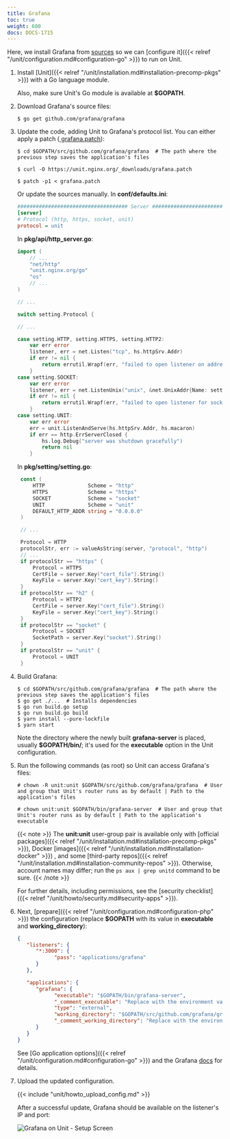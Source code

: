 ```yaml
---
title: Grafana
toc: true
weight: 600
docs: DOCS-1715
---
```


Here, we install Grafana from [sources](https://github.com/grafana/grafana/blob/main/contribute/developer-guide.md)
so we can
[configure it]({{< relref "/unit/configuration.md#configuration-go" >}})
to run on Unit.

1. Install [Unit]({{< relref "/unit/installation.md#installation-precomp-pkgs" >}}) with a Go language module.

   Also, make sure Unit's Go module is available at **\$GOPATH**.

2. Download Grafana's source files:

   ```console
   $ go get github.com/grafana/grafana
   ```

3. Update the code, adding Unit to Grafana's protocol list. You can either
   apply a patch ([<i class="fa-solid fa-download" style="margin-right: 0.2;"></i> grafana.patch](/unit/downloads/grafana.patch)):

   ```console
   $ cd $GOPATH/src/github.com/grafana/grafana  # The path where the previous step saves the application's files
   ```

   ```console
   $ curl -O https://unit.nginx.org/_downloads/grafana.patch
   ```

   ```console
   $ patch -p1 < grafana.patch
   ```

   Or update the sources manually. In **conf/defaults.ini**:

   ```ini
   #################################### Server ##############################
   [server]
   # Protocol (http, https, socket, unit)
   protocol = unit
   ```

   In **pkg/api/http_server.go**:

   ```go
   import (
       // ...
       "net/http"
       "unit.nginx.org/go"
       "os"
       // ...
   )

   // ...

   switch setting.Protocol {

   // ...

   case setting.HTTP, setting.HTTPS, setting.HTTP2:
       var err error
       listener, err = net.Listen("tcp", hs.httpSrv.Addr)
       if err != nil {
           return errutil.Wrapf(err, "failed to open listener on address %s", hs.httpSrv.Addr)
       }
   case setting.SOCKET:
       var err error
       listener, err = net.ListenUnix("unix", &net.UnixAddr{Name: setting.SocketPath, Net: "unix"})
       if err != nil {
           return errutil.Wrapf(err, "failed to open listener for socket %s", setting.SocketPath)
       }
   case setting.UNIT:
       var err error
       err = unit.ListenAndServe(hs.httpSrv.Addr, hs.macaron)
       if err == http.ErrServerClosed {
           hs.log.Debug("server was shutdown gracefully")
           return nil
       }
   ```

   In **pkg/setting/setting.go**:

   ```go
    const (
        HTTP              Scheme = "http"
        HTTPS             Scheme = "https"
        SOCKET            Scheme = "socket"
        UNIT              Scheme = "unit"
        DEFAULT_HTTP_ADDR string = "0.0.0.0"
    )

    // ...

    Protocol = HTTP
    protocolStr, err := valueAsString(server, "protocol", "http")
    // ...
    if protocolStr == "https" {
        Protocol = HTTPS
        CertFile = server.Key("cert_file").String()
        KeyFile = server.Key("cert_key").String()
    }
    if protocolStr == "h2" {
        Protocol = HTTP2
        CertFile = server.Key("cert_file").String()
        KeyFile = server.Key("cert_key").String()
    }
    if protocolStr == "socket" {
        Protocol = SOCKET
        SocketPath = server.Key("socket").String()
    }
    if protocolStr == "unit" {
        Protocol = UNIT
    }
   ```

4. Build Grafana:

   ```console
   $ cd $GOPATH/src/github.com/grafana/grafana  # The path where the previous step saves the application's files
   $ go get ./...  # Installs dependencies
   $ go run build.go setup
   $ go run build.go build
   $ yarn install --pure-lockfile
   $ yarn start
   ```

   Note the directory where the newly built **grafana-server** is placed,
   usually **\$GOPATH/bin/**; it's used for the **executable** option in
   the Unit configuration.

5. Run the following commands (as root) so Unit can access Grafana's files:

   ```console
   # chown -R unit:unit $GOPATH/src/github.com/grafana/grafana  # User and group that Unit's router runs as by default | Path to the application's files
   ```

   ```console
   # chown unit:unit $GOPATH/bin/grafana-server  # User and group that Unit's router runs as by default | Path to the application's executable
   ```

   {{< note >}}
   The **unit:unit** user-group pair is available only with
   [official packages]({{< relref "/unit/installation.md#installation-precomp-pkgs" >}}), Docker
   [images]({{< relref "/unit/installation.md#installation-docker" >}})
   , and some
   [third-party repos]({{< relref "/unit/installation.md#installation-community-repos" >}}).
   Otherwise, account names may differ; run the `ps aux | grep unitd` command to be sure.
   {{< /note >}}

   For further details, including permissions, see the
   [security checklist]({{< relref "/unit/howto/security.md#security-apps" >}}).

6. Next, [prepare]({{< relref "/unit/configuration.md#configuration-php" >}}) the configuration (replace
   **\$GOPATH** with its value in **executable** and
   **working_directory**):

   ```json
   {
      "listeners": {
         "*:3000": {
               "pass": "applications/grafana"
         }
      },

      "applications": {
         "grafana": {
               "executable": "$GOPATH/bin/grafana-server",
               "_comment_executable": "Replace with the environment variable's value | Path to the application's executable",
               "type": "external",
               "working_directory": "$GOPATH/src/github.com/grafana/grafana/",
               "_comment_working_directory": "Replace with the environment variable's value | Path to the application's files"
         }
      }
   }
   ```

   See
   [Go application options]({{< relref "/unit/configuration.md#configuration-go" >}})
   and the Grafana [docs](https://grafana.com/docs/grafana/latest/administration/configuration/#static_root_path)
   for details.

7. Upload the updated configuration.

   {{< include "unit/howto_upload_config.md" >}}

   After a successful update, Grafana should be available on the listener's IP
   and port:

   ![Grafana on Unit - Setup Screen](/unit/images/grafana.png)
